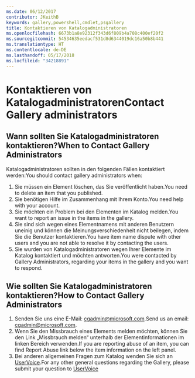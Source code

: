 ```yaml
---
ms.date: 06/12/2017
contributor: JKeithB
keywords: gallery,powershell,cmdlet,psgallery
title: Kontaktieren von Katalogadministratoren
ms.openlocfilehash: 6673b1a8e92312f343d6f809b4a708c400ef20f2
ms.sourcegitcommit: 54534635eedacf531d8d6344019dc16a50b8b441
ms.translationtype: HT
ms.contentlocale: de-DE
ms.lasthandoff: 05/17/2018
ms.locfileid: "34218891"
---
```

# <a name="contact-gallery-administrators"></a><span data-ttu-id="10f5f-103">Kontaktieren von Katalogadministratoren</span><span class="sxs-lookup"><span data-stu-id="10f5f-103">Contact Gallery administrators</span></span>

## <a name="when-to-contact-gallery-administrators"></a><span data-ttu-id="10f5f-104">Wann sollten Sie Katalogadministratoren kontaktieren?</span><span class="sxs-lookup"><span data-stu-id="10f5f-104">When to Contact Gallery Administrators</span></span>

<span data-ttu-id="10f5f-105">Katalogadministratoren sollten in den folgenden Fällen kontaktiert werden:</span><span class="sxs-lookup"><span data-stu-id="10f5f-105">You should contact gallery administrators when:</span></span>

1. <span data-ttu-id="10f5f-106">Sie müssen ein Element löschen, das Sie veröffentlicht haben.</span><span class="sxs-lookup"><span data-stu-id="10f5f-106">You need to delete an item that you published.</span></span>
2. <span data-ttu-id="10f5f-107">Sie benötigen Hilfe im Zusammenhang mit Ihrem Konto.</span><span class="sxs-lookup"><span data-stu-id="10f5f-107">You need help with your account.</span></span>
3. <span data-ttu-id="10f5f-108">Sie möchten ein Problem bei den Elementen im Katalog melden.</span><span class="sxs-lookup"><span data-stu-id="10f5f-108">You want to report an issue in the items in the gallery.</span></span>
4. <span data-ttu-id="10f5f-109">Sie sind sich wegen eines Elementnamens mit anderen Benutzern uneinig und können die Meinungsverschiedenheit nicht beilegen, indem Sie die Benutzer kontaktieren.</span><span class="sxs-lookup"><span data-stu-id="10f5f-109">You have item name dispute with other users and you are not able to resolve it by contacting the users.</span></span>
5. <span data-ttu-id="10f5f-110">Sie wurden von Katalogadministratoren wegen Ihrer Elemente im Katalog kontaktiert und möchten antworten.</span><span class="sxs-lookup"><span data-stu-id="10f5f-110">You were contacted by Gallery Administrators, regarding your items in the gallery and you want to respond.</span></span>

## <a name="how-to-contact-gallery-administrators"></a><span data-ttu-id="10f5f-111">Wie sollten Sie Katalogadministratoren kontaktieren?</span><span class="sxs-lookup"><span data-stu-id="10f5f-111">How to Contact Gallery Administrators</span></span>

1. <span data-ttu-id="10f5f-112">Senden Sie uns eine E-Mail: cgadmin@microsoft.com.</span><span class="sxs-lookup"><span data-stu-id="10f5f-112">Send us an email: cgadmin@microsoft.com.</span></span>
2. <span data-ttu-id="10f5f-113">Wenn Sie den Missbrauch eines Elements melden möchten, können Sie den Link „Missbrauch melden“ unterhalb der Elementinformationen im linken Bereich verwenden.</span><span class="sxs-lookup"><span data-stu-id="10f5f-113">If you are reporting abuse of an item, you can find Report Abuse link below the item information on the left panel.</span></span>
3. <span data-ttu-id="10f5f-114">Bei anderen allgemeinen Fragen zum Katalog wenden Sie sich an [UserVoice](http://windowsserver.uservoice.com/forums/301869-powershell).</span><span class="sxs-lookup"><span data-stu-id="10f5f-114">For any other general questions regarding the Gallery, please submit your question to [UserVoice](http://windowsserver.uservoice.com/forums/301869-powershell)</span></span>